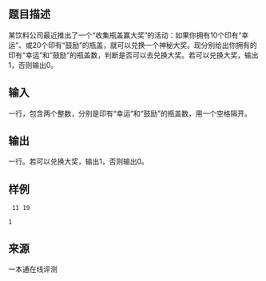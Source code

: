 ## 题目描述

某饮料公司最近推出了一个“收集瓶盖赢大奖”的活动：如果你拥有10个印有“幸运”、或20个印有“鼓励”的瓶盖，就可以兑换一个神秘大奖。现分别给出你拥有的印有“幸运”和“鼓励”的瓶盖数，判断是否可以去兑换大奖。若可以兑换大奖，输出1，否则输出0。

## 输入

一行，包含两个整数，分别是印有“幸运”和“鼓励”的瓶盖数，用一个空格隔开。

## 输出

一行。若可以兑换大奖，输出1，否则输出0。

## 样例

```input1
 11 19
```

```output1
1
```


 ## 来源

 一本通在线评测 
